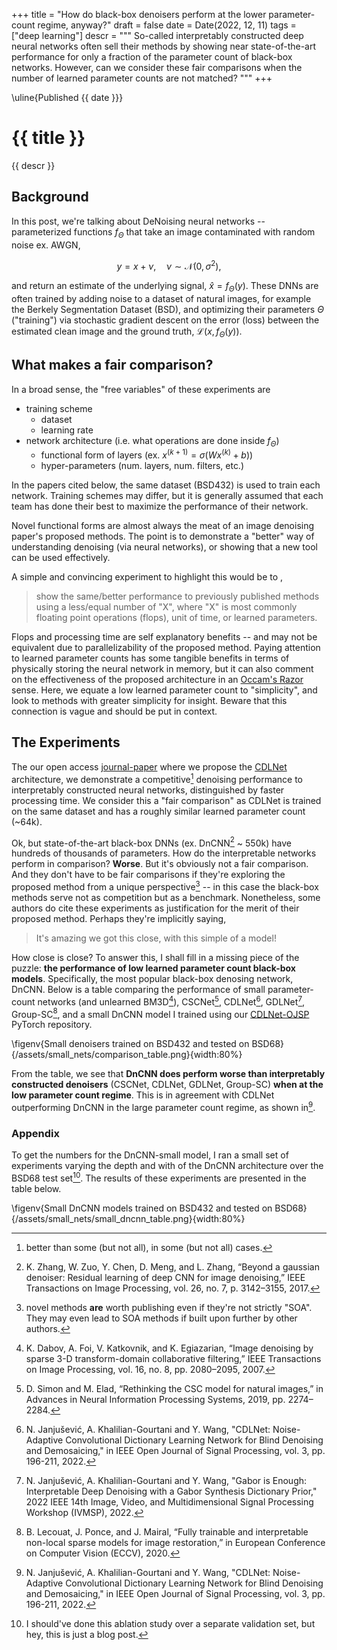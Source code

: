 +++
title = "How do black-box denoisers perform at the lower parameter-count regime, anyway?"
draft = false
date = Date(2022, 12, 11)
tags = ["deep learning"]
descr = """
So-called interpretably constructed deep neural networks often sell their
methods by showing near state-of-the-art performance for only a fraction of the
parameter count of black-box networks. However, can we consider these fair
comparisons when the number of learned parameter counts are not matched?
"""
+++


\uline{Published {{ date }}}
# {{ title }}

{{ descr }}

## Background
In this post, we're talking about DeNoising neural networks -- parameterized
functions $f_\Theta$ that take an image contaminated with random noise ex. AWGN,

$$y = x + \nu, \quad \nu \sim \mathcal{N}(0,\sigma^2),$$

and return an estimate of the underlying signal, $\hat{x} = f_\Theta(y)$. These
DNNs are often trained by adding noise to a dataset of natural images, for
example the Berkely Segmentation Dataset (BSD), and optimizing their parameters
$\Theta$ ("training") via stochastic gradient descent on the error (loss)
between the estimated clean image and the ground truth, $\mathcal{L}(x, \,
f_\Theta(y))$.

## What makes a fair comparison?
In a broad sense, the "free variables" of these experiments are 
- training scheme
    * dataset
    * learning rate
- network architecture (i.e. what operations are done inside $f_\Theta$)
    * functional form of layers (ex. $x^{(k+1)} = \sigma(Wx^{(k)} + b)$)
    * hyper-parameters (num. layers, num. filters, etc.)

In the papers cited below, the same dataset (BSD432) is used to train 
each network. Training schemes may differ, but it is generally assumed that 
each team has done their best to maximize the performance of their network.

Novel functional forms are almost always the meat of an image denoising paper's
proposed methods. The point is to demonstrate a "better" way of understanding 
denoising (via neural networks), or showing that a new tool can be used effectively.

A simple and convincing experiment to highlight this would be to ,
> show the same/better performance to previously published methods using a less/equal
> number of "X", 
where "X" is most commonly floating point operations (flops), unit of time,
or learned parameters. 

Flops and processing time are self explanatory benefits -- and may not be
equivalent due to parallelizability of the proposed method. Paying attention to
learned parameter counts has some tangible benefits in terms of physically
storing the neural network in memory, but it can also comment on the effectiveness
of the proposed architecture in an [Occam's Razor](https://en.wikipedia.org/wiki/Occam%27s_razor) 
sense. Here, we equate a low learned parameter count to "simplicity",
and look to methods with greater simplicity for insight. Beware that 
this connection is vague and should be put in context. 

## The Experiments
The our open access
[journal-paper](https://ieeexplore.ieee.org/document/9769957) where we propose
the [CDLNet](/projects/dcdl) architecture, we demonstrate a competitive[^1]
denoising performance to interpretably constructed neural networks,
distinguished by faster processing time. We consider this a "fair comparison"
as CDLNet is trained on the same dataset and has a roughly similar learned
parameter count (~64k). 

Ok, but state-of-the-art black-box DNNs (ex. DnCNN[^3] ~ 550k) have hundreds of
thousands of parameters. How do the interpretable networks perform in comparison?
**Worse**. But it's obviously not a fair comparison. And they don't have to be 
fair comparisons if they're exploring the proposed method from a unique perspective[^2] 
-- in this case the black-box methods serve not as competition but as a benchmark.
Nonetheless, some authors do cite these experiments as justification for the 
merit of their proposed method. Perhaps they're implicitly saying, 

> It's amazing we got this close, with this simple of a model!

How close is close? To answer this, I shall fill in a missing piece of the
puzzle: **the performance of low learned parameter count black-box models**.
Specifically, the most popular black-box denosing network, DnCNN. Below is a table 
comparing the performance of small parameter-count networks (and unlearned BM3D[^4]), 
CSCNet[^5], CDLNet[^6], GDLNet[^7], Group-SC[^8], and a small DnCNN model I trained using our 
[CDLNet-OJSP](https://github.com/nikopj/CDLNet-OJSP) PyTorch repository.

\figenv{Small denoisers trained on BSD432 and tested on BSD68}{/assets/small_nets/comparison_table.png}{width:80%}

From the table, we see that __DnCNN does perform worse than interpretably constructed denoisers__ (CSCNet, CDLNet, GDLNet, Group-SC) __when at the low parameter count regime__. This is in agreement with CDLNet
outperforming DnCNN in the large parameter count regime, as shown in[^6].

### Appendix

To get the numbers for the DnCNN-small model, I ran a small set of experiments
varying the depth and with of the DnCNN architecture over the BSD68 test set[^9]. The results of these experiments 
are presented in the table below.

\figenv{Small DnCNN models trained on BSD432 and tested on BSD68}{/assets/small_nets/small_dncnn_table.png}{width:80%}


[^1]: better than some (but not all), in some (but not all) cases.
[^2]: novel methods **are** worth publishing even if they're not strictly "SOA". They may even lead to SOA methods if built upon further by other authors.
[^3]: K. Zhang, W. Zuo, Y. Chen, D. Meng, and L. Zhang, “Beyond a gaussian denoiser: Residual learning of deep CNN for image denoising,” IEEE Transactions on Image Processing, vol. 26, no. 7, p. 3142–3155, 2017.
[^4]: K. Dabov, A. Foi, V. Katkovnik, and K. Egiazarian, “Image denoising by sparse 3-D transform-domain collaborative filtering,” IEEE Transactions on Image Processing, vol. 16, no. 8, pp. 2080–2095, 2007.
[^5]: D. Simon and M. Elad, “Rethinking the CSC model for natural images,” in Advances in Neural Information Processing Systems, 2019, pp. 2274– 2284.
[^6]: N. Janjušević, A. Khalilian-Gourtani and Y. Wang, "CDLNet: Noise-Adaptive Convolutional Dictionary Learning Network for Blind Denoising and Demosaicing," in IEEE Open Journal of Signal Processing, vol. 3, pp. 196-211, 2022.
[^7]: N. Janjušević, A. Khalilian-Gourtani and Y. Wang, "Gabor is Enough: Interpretable Deep Denoising with a Gabor Synthesis Dictionary Prior," 2022 IEEE 14th Image, Video, and Multidimensional Signal Processing Workshop (IVMSP), 2022.
[^8]: B. Lecouat, J. Ponce, and J. Mairal, “Fully trainable and interpretable non-local sparse models for image restoration,” in European Conference on Computer Vision (ECCV), 2020.
[^9]: I should've done this ablation study over a separate validation set, but hey, this is just a blog post.

